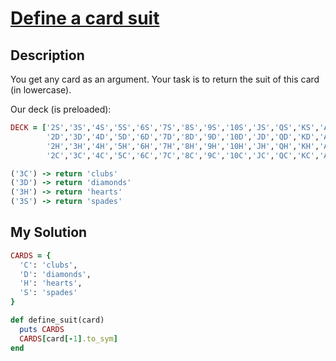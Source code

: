 # [Define a card suit](https://www.codewars.com/kata/5a360620f28b82a711000047)

## Description
You get any card as an argument. Your task is to return the suit of this card (in lowercase).

Our deck (is preloaded):

```ruby
DECK = ['2S','3S','4S','5S','6S','7S','8S','9S','10S','JS','QS','KS','AS',
        '2D','3D','4D','5D','6D','7D','8D','9D','10D','JD','QD','KD','AD',
        '2H','3H','4H','5H','6H','7H','8H','9H','10H','JH','QH','KH','AH',
        '2C','3C','4C','5C','6C','7C','8C','9C','10C','JC','QC','KC','AC']
```

```ruby
('3C') -> return 'clubs'
('3D') -> return 'diamonds'
('3H') -> return 'hearts'
('3S') -> return 'spades'
```
## My Solution
```ruby
CARDS = {
  'C': 'clubs',
  'D': 'diamonds',
  'H': 'hearts',
  'S': 'spades'
}

def define_suit(card)
  puts CARDS
  CARDS[card[-1].to_sym]
end
```
